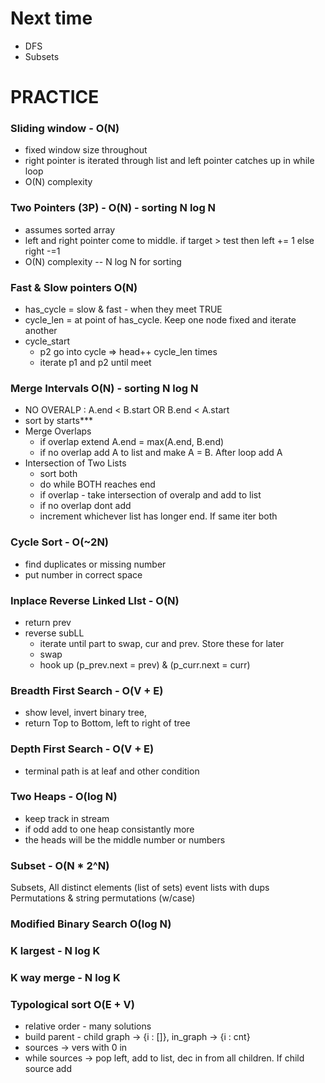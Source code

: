 # Next time
- DFS
- Subsets


# PRACTICE 

### Sliding window - O(N)
- fixed window size throughout
- right pointer is iterated through list and left pointer catches up in while loop
- O(N) complexity

### Two Pointers (3P) - O(N) - sorting N log N
- assumes sorted array
- left and right pointer come to middle. if target > test then left += 1 else right -=1
- O(N) complexity -- N log N for sorting

### Fast & Slow pointers O(N)
- has_cycle = slow & fast - when they meet TRUE
- cycle_len = at point of has_cycle. Keep one node fixed and iterate another
- cycle_start
    - p2 go into cycle => head++ cycle_len times
    - iterate p1 and p2 until meet


### Merge Intervals O(N) - sorting N log N
- NO OVERALP : A.end < B.start OR B.end < A.start
- sort by starts***
- Merge Overlaps
    - if overlap extend A.end = max(A.end, B.end)
    - if no overlap add A to list and make A = B. After loop add A
- Intersection of Two Lists
    - sort both
    - do while BOTH reaches end
    - if overlap - take intersection of overalp and add to list
    - if no overlap dont add
    - increment whichever list has longer end. If same iter both

### Cycle Sort - O(~2N)
- find duplicates or missing number
- put number in correct space

### Inplace Reverse Linked LIst - O(N)
- return prev
- reverse subLL
    - iterate until part to swap, cur and prev. Store these for later
    - swap
    - hook up (p_prev.next = prev) & (p_curr.next = curr)

### Breadth First Search - O(V + E)
- show level, invert binary tree, 
- return Top to Bottom, left to right of tree

### Depth First Search - O(V + E)
- terminal path is at leaf and other condition

### Two Heaps - O(log N)
- keep track in stream
- if odd add to one heap consistantly more
- the heads will be the middle number or numbers

### Subset - O(N * 2^N)
Subsets, All distinct elements (list of sets) event lists with dups
Permutations & string permutations (w/case)

### Modified Binary Search O(log N)

### K largest - N log K

### K way merge - N log K

### Typological sort O(E + V)
- relative order - many solutions
- build parent - child graph -> {i : []}, in_graph -> {i : cnt}
- sources -> vers with 0 in
- while sources -> pop left, add to list, dec in from all children. If child source add